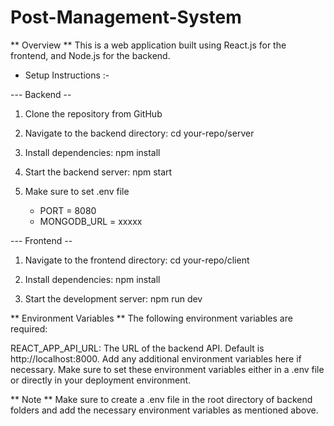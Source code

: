 # Post-Management-System

** Overview **
This is a web application built using React.js for the frontend, and Node.js for the backend.

- Setup Instructions :-

--- Backend --

1. Clone the repository from GitHub
2. Navigate to the backend directory:
   cd your-repo/server
3. Install dependencies:
   npm install

4. Start the backend server:
   npm start

5. Make sure to set .env file

   - PORT = 8080
   - MONGODB_URL = xxxxx

--- Frontend --

1. Navigate to the frontend directory:
   cd your-repo/client

2. Install dependencies:
   npm install

3. Start the development server:
   npm run dev

** Environment Variables **
The following environment variables are required:

REACT_APP_API_URL: The URL of the backend API. Default is http://localhost:8000.
Add any additional environment variables here if necessary.
Make sure to set these environment variables either in a .env file or directly in your deployment environment.

** Note **
Make sure to create a .env file in the root directory of backend folders and add the necessary environment variables as mentioned above.
